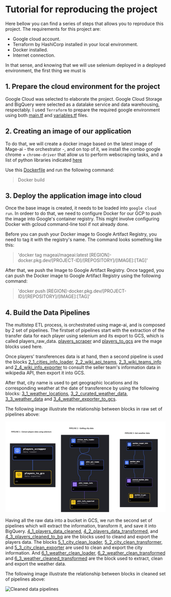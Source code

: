 # Tutorial for reproducing the project

Here bellow you can find a series of steps that allows you to reproduce this project. The requirements for this project are:

- Google cloud account.
- Terraform by HashiCorp installed in your local environment.
- Docker installed.
- Internet connection.

In that sense, and knowing that we will use selenium deployed in a deployed environment, the first thing we must is 

## 1. Prepare the cloud environment for the project

Google Cloud was selected to elaborate the project. Google Cloud Storage and BigQuery were selected as a datalake service and data warehousing, respectably. I used `Terraform` to prepare the required google environment using both [main.tf](https://github.com/bizzaccelerator/Footballers-transfers-Insights/blob/main/infra_terraform/main.tf) and [variables.tf](https://github.com/bizzaccelerator/Footballers-transfers-Insights/blob/main/infra_terraform/variables.tf) files. 

## 2. Creating an image of our application

To do that, we will create a docker image based on the latest image of Mage-ai - the orchestrator -, and on top of it, we install the combo google chrome + `chrome-driver` that allow us to perform webscraping tasks, and a list of python libraries indicated [here](https://github.com/bizzaccelerator/Footballers-transfers-Insights/blob/main/requirements.txt)

Use this [Dockerfile](https://github.com/bizzaccelerator/Footballers-transfers-Insights/blob/main/Dockerfile) and run the following command:

> Docker build

## 3. Deploy the application image into cloud

Once the base image is created, it needs to be loaded into `google cloud run`. In ordeer to do that, we need to configure Docker for our GCP to push the image into Google's container registry. This might involve configuring Docker with gcloud command-line tool if not already done.

Before you can push your Docker image to Google Artifact Registry, you need to tag it with the registry's name. The command looks something like this: 

> 'docker tag mageai/mageai:latest [REGION]-docker.pkg.dev/[PROJECT-ID]/[REPOSITORY]/[IMAGE]:[TAG]'

After that, we push the Image to Google Artifact Registry. Once tagged, you can push the Docker image to Google Artifact Registry using the following command: 

> 'docker push [REGION]-docker.pkg.dev/[PROJECT-ID]/[REPOSITORY]/[IMAGE]:[TAG]'

## 4. Build the Data Pipelines

The multistep ETL process, is orchestrated using mage-ai, and is composed by 2 set of pipelines. The firstset of pipelines start with the extraction of the transfer data for each player using selenium and its export to GCS, which is called players_raw_data. [players_scraper](https://github.com/bizzaccelerator/Footballers-transfers-Insights/blob/main/mage_blocks/1_1_players_scraper.py) and [players_to_gcs](https://github.com/bizzaccelerator/Footballers-transfers-Insights/blob/main/mage_blocks/1_2_players_to_gcs.py) are the mage blocks used here. 

Once players' transferences data is at hand, then a second pipeline is used the blocks [2_1_cities_info_loader](https://github.com/bizzaccelerator/Footballers-transfers-Insights/blob/main/mage_blocks/2_1_cities_info_loader.py), [2_2_wiki_api_teams](https://github.com/bizzaccelerator/Footballers-transfers-Insights/blob/main/mage_blocks/2_2_wiki_api_teams.py), [2_3_wiki_teams_info](https://github.com/bizzaccelerator/Footballers-transfers-Insights/blob/main/mage_blocks/2_3_wiki_teams_info.py) and [2_4_wiki_info_exporter](https://github.com/bizzaccelerator/Footballers-transfers-Insights/blob/main/mage_blocks/2_4_wiki_info_exporter.py) to consult the seller team's information data in wikipedia API, then export it into GCS.

After that, city name is used to get geographic locations and its corresponding weather at the date of transference by using the following blocks: [3_1_weather_locations](https://github.com/bizzaccelerator/Footballers-transfers-Insights/blob/main/mage_blocks/3_1_weather_locations.py), [3_2_curated_weather_data](https://github.com/bizzaccelerator/Footballers-transfers-Insights/blob/main/mage_blocks/3_2_curated_weather_data.py), [3_3_weather_data](https://github.com/bizzaccelerator/Footballers-transfers-Insights/blob/main/mage_blocks/3_3_weather_data.py) and [3_4_weather_exporter_to_gcs](https://github.com/bizzaccelerator/Footballers-transfers-Insights/blob/main/mage_blocks/3_4_weather_exporter_to_gcs.py). 

The following image illustrate the relationship between blocks in raw set of pipelines above:

![Raw data pipelines](https://github.com/bizzaccelerator/Footballers-transfers-Insights/blob/main/Images/Raw%20pipelines.jpg)

Having all the raw data into a bucket in GCS, we run the second set of pipelines which will extract the information, transform it, and save it into BigQuery. [4_1_players_data_cleaned](https://github.com/bizzaccelerator/Footballers-transfers-Insights/blob/main/mage_blocks/4_1_players_data_cleaned.py), [4_2_players_data_transformed](https://github.com/bizzaccelerator/Footballers-transfers-Insights/blob/main/mage_blocks/4_2_players_data_transformed.py), and [4_3_players_cleaned_to_bq](https://github.com/bizzaccelerator/Footballers-transfers-Insights/blob/main/mage_blocks/4_3_players_cleaned_to_bq.py) are the blocks used to cleand and export the players data. The blocks [5_1_city_clean_loader](https://github.com/bizzaccelerator/Footballers-transfers-Insights/blob/main/mage_blocks/5_1_city_clean_loader.py), [5_2_city_clean_transformer](https://github.com/bizzaccelerator/Footballers-transfers-Insights/blob/main/mage_blocks/5_2_city_clean_transformer.py), and [5_3_city_clean_exporter](https://github.com/bizzaccelerator/Footballers-transfers-Insights/blob/main/mage_blocks/5_3_city_clean_exporter.py) are used to clean and export the city information. And [6_1_weather_clean_loader](https://github.com/bizzaccelerator/Footballers-transfers-Insights/blob/main/mage_blocks/6_1_weather_clean_loader.py), [6_2_weather_clean_transformed](https://github.com/bizzaccelerator/Footballers-transfers-Insights/blob/main/mage_blocks/6_2_weather_clean_transformed.py) and [6_3_weather_cleaned_transformed](https://github.com/bizzaccelerator/Footballers-transfers-Insights/blob/main/mage_blocks/6_3_weather_cleaned_transformed.py) are the block used to extract, clean and export the weather data.

The following image illustrate the relationship between blocks in cleaned set of pipelines above:

![Cleaned data pipelines]()
